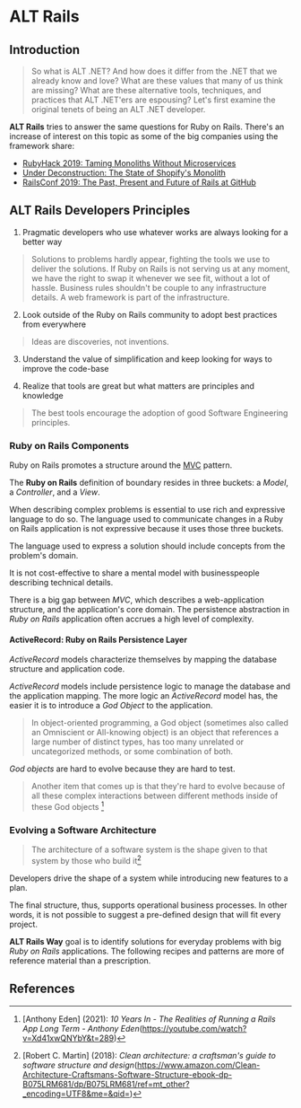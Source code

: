 # ALT Rails

## Introduction

> So what is ALT .NET? And how does it differ from the .NET that we already know and love? What are these values that many of us think are missing? What are these alternative tools, techniques, and practices that ALT .NET'ers are espousing? Let's first examine the original tenets of being an ALT .NET developer.

**ALT Rails** tries to answer the same questions for Ruby on Rails. There's an increase of interest on this topic as some of the big companies using the framework share: 

- [RubyHack 2019: Taming Monoliths Without Microservices](https://www.youtube.com/watch?v=uBSIKLgOz_o)
- [Under Deconstruction: The State of Shopify's Monolith](https://shopify.engineering/shopify-monolith)
- [RailsConf 2019: The Past, Present and Future of Rails at GitHub](https://www.youtube.com/watch?v=vIScxVu00bs)


## ALT Rails Developers Principles 

1. Pragmatic developers who use whatever works are always looking for a better way
> Solutions to problems hardly appear, fighting the tools we use to deliver the solutions.
> If Ruby on Rails is not serving us at any moment, we have the right to swap it whenever we see fit, without a lot of hassle. Business rules shouldn't be couple to any infrastructure details.  A web framework is part of the infrastructure. 
  
2. Look outside of the Ruby on Rails community to adopt best practices from everywhere
> Ideas are discoveries, not inventions. 

3. Understand the value of simplification and keep looking for ways to improve the code-base


4. Realize that tools are great but what matters are principles and knowledge
> The best tools encourage the adoption of good Software Engineering principles.

### Ruby on Rails Components

Ruby on Rails promotes a structure around the [MVC](https://en.wikipedia.org/wiki/Model%E2%80%93view%E2%80%93controller) pattern.

The **Ruby on Rails** definition of boundary resides in three buckets: a *Model*, a *Controller*, and a *View*.

When describing complex problems is essential to use rich and expressive language to do so. The language used to communicate changes in a Ruby on Rails application is not expressive because it uses those three buckets. 

The language used to express a solution should include concepts from the problem's domain.

It is not cost-effective to share a mental model with businesspeople describing technical details. 

There is a big gap between *MVC*, which describes a web-application structure, and the application's core domain. The persistence abstraction in *Ruby on Rails* application often accrues a high level of complexity. 

#### ActiveRecord: Ruby on Rails Persistence Layer 

*ActiveRecord* models characterize themselves by mapping the database structure and application code. 
  
*ActiveRecord* models include persistence logic to manage the database and the application mapping. The more logic an *ActiveRecord* model has, the easier it is to introduce a *God Object* to the application. 

> In object-oriented programming, a God object (sometimes also called an Omniscient or All-knowing object) is an object that references a large number of distinct types, has too many unrelated or uncategorized methods, or some combination of both. 

*God objects* are hard to evolve because they are hard to test.

> Another item that comes up is that they're hard to evolve because of all these complex interactions between different methods inside of these God objects [^2]

### Evolving a Software Architecture

> The architecture of a software system is the shape given to that system by those who build it[^1]

Developers drive the shape of a system while introducing new features to a plan.

The final structure, thus, supports operational business processes. In other words, it is not possible to suggest a pre-defined design that will fit every project.

**ALT Rails Way** goal is to identify solutions for everyday problems with big *Ruby on Rails* applications. The following recipes and patterns are more of reference material than a prescription. 


## References

[^1]: [Robert C. Martin] (2018): *Clean architecture: a craftsman's guide to software structure and design*(https://www.amazon.com/Clean-Architecture-Craftsmans-Software-Structure-ebook-dp-B075LRM681/dp/B075LRM681/ref=mt_other?_encoding=UTF8&me=&qid=)
[^2]: [Anthony Eden] (2021): *10 Years In - The Realities of Running a Rails App Long Term - Anthony Eden*(https://youtube.com/watch?v=Xd41xwQNYbY&t=289)




